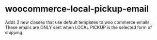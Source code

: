 # woocommerce-local-pickup-email
Adds 2 new classes that use default templates to woo commerce emails. These emails are ONLY sent when LOCAL PICKUP is the selected form of shipping. 
